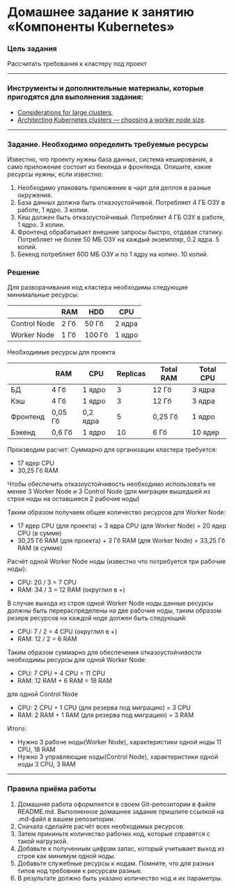 # Домашнее задание к занятию «Компоненты Kubernetes»

### Цель задания

Рассчитать требования к кластеру под проект

------

### Инструменты и дополнительные материалы, которые пригодятся для выполнения задания:

- [Considerations for large clusters](https://kubernetes.io/docs/setup/best-practices/cluster-large/),
- [Architecting Kubernetes clusters — choosing a worker node size](https://learnk8s.io/kubernetes-node-size).

------

### Задание. Необходимо определить требуемые ресурсы
Известно, что проекту нужны база данных, система кеширования, а само приложение состоит из бекенда и фронтенда. Опишите, какие ресурсы нужны, если известно:

1. Необходимо упаковать приложение в чарт для деплоя в разные окружения. 
2. База данных должна быть отказоустойчивой. Потребляет 4 ГБ ОЗУ в работе, 1 ядро. 3 копии. 
3. Кеш должен быть отказоустойчивый. Потребляет 4 ГБ ОЗУ в работе, 1 ядро. 3 копии. 
4. Фронтенд обрабатывает внешние запросы быстро, отдавая статику. Потребляет не более 50 МБ ОЗУ на каждый экземпляр, 0.2 ядра. 5 копий. 
5. Бекенд потребляет 600 МБ ОЗУ и по 1 ядру на копию. 10 копий.


### Решение

Для разворачивания нод кластера необходимы следующие минимальные ресурсы:

|            |RAM  |HDD   |CPU   |
|------------|-----|------|------|
|Control Node|2 Гб |50 Гб |2 ядра|
|Worker Node |1 Гб |100 Гб|1 ядро|

Необходимые ресурсы для проекта

|            |RAM    |CPU     |Replicas|Total RAM|Total CPU|
|------------|-------|--------|--------|---------|---------|
|БД          |4 Гб   |1 ядро  |3       |12 Гб    |3 ядра   |
|Кэш         |4 Гб   |1 ядро  |3       |12 Гб    |3 ядра   |
|Фронтенд    |0,05 Гб|0,2 ядра|5       |0,25 Гб  |1 ядро   |
|Бэкенд      |0,6 Гб |1 ядро  |10      |6 Гб     |10 ядер  |


Производим расчет:
Суммарно для организации кластера требуется:

 - 17 ядер CPU
 - 30,25 Гб RAM
 
Чтобы обеспечить отказоустойчивость необходимо использовать не менее 3 Worker Node и 3 Control Node (для миграции вышедшей из строя ноды на оставшиеся 2 рабочие ноды)

Таким образом получаем общее количество ресурсов для Worker Node:

 - 17 ядер CPU (для проекта) + 3 ядра CPU (для Worker Node) = 20 ядер CPU (в сумме)
 - 30,25 Гб RAM (для проекта) + 3 Гб RAM (для Worker Node)  = 33,25 Гб RAM (в сумме)
 
Расчёт одной Worker Node ноды (известно что потребуется три рабочие ноды):

 - CPU: 20 / 3 = 7 CPU
 - RAM: 34 / 3 = 12 RAM (округлил в +) 

В случае выхода из строя одной Worker Node ноды данные ресурсы должны быть перераспределены на две рабочие ноды, таким образом резерв ресурсов на каждой ноде должен быть следующий:

 - CPU: 7 / 2 = 4 CPU (округлил в +)
 - RAM: 12 / 2 = 6 RAM 

Таким образом суммарно для обеспечения отказоустойчивости необходимы ресурсы для одной Worker Node:

 - CPU: 7 CPU + 4 CPU = 11 CPU
 - RAM: 12 RAM + 6 RAM = 18 RAM

для одной Control Node
 
 - CPU: 2 CPU + 1 CPU (для резерва под миграцию) = 3 CPU
 - RAM: 2 RAM + 1 RAM (для резерва под миграцию) = 3 RAM


Итого:
 - Нужно 3 рабоче ноды(Worker Node), характеристики одной ноды 11 CPU, 18 RAM
 - Нужно 3 управляющие ноды(Control Node), характеристики одной ноды 3 CPU, 3 RAM


----

### Правила приёма работы

1. Домашняя работа оформляется в своем Git-репозитории в файле README.md. Выполненное домашнее задание пришлите ссылкой на .md-файл в вашем репозитории.
2. Сначала сделайте расчёт всех необходимых ресурсов.
3. Затем прикиньте количество рабочих нод, которые справятся с такой нагрузкой.
4. Добавьте к полученным цифрам запас, который учитывает выход из строя как минимум одной ноды. 
5. Добавьте служебные ресурсы к нодам. Помните, что для разных типов нод требовния к ресурсам разные. 
6. В результате должно быть указано количество нод и их параметры.

